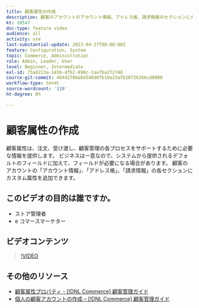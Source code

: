 ```yaml
---
title: 顧客属性の作成
description: 顧客のアカウントのアカウント情報、アドレス帳、請求情報のセクションにカスタム属性を追加する方法を説明します。
kt: 10547
doc-type: feature video
audience: all
activity: use
last-substantial-update: 2023-04-27T00:00:00Z
feature: Configuration, System
topic: Commerce, Administration
role: Admin, Leader, User
level: Beginner, Intermediate
exl-id: 75a8213a-145b-4fb2-898c-1ae7ba272748
source-git-commit: 404d2708a6d540d6fb19a33afb20726356cd8000
workflow-type: tm+mt
source-wordcount: '110'
ht-degree: 0%

---
```


# 顧客属性の作成

顧客属性は、注文、受け渡し、顧客管理の各プロセスをサポートするために必要な情報を提供します。 ビジネスは一意なので、システムから提供されるデフォルトのフィールドに加えて、フィールドが必要になる場合があります。 顧客のアカウントの「アカウント情報」、「アドレス帳」、「請求情報」の各セクションにカスタム属性を追加できます。

## このビデオの目的は誰ですか。

- ストア管理者
- e コマースマーケター

## ビデオコンテンツ

>[!VIDEO](https://video.tv.adobe.com/v/3410186?quality=12&learn=on&captions=jpn)

## その他のリソース

- [ 顧客属性プロパティ - [!DNL Commerce]  顧客管理ガイド ](https://experienceleague.adobe.com/docs/commerce-admin/customers/customer-accounts/attributes/attribute-properties.html?lang=ja)
- [ 個人の顧客アカウントの作成 –  [!DNL Commerce]  顧客管理ガイド ](https://experienceleague.adobe.com/docs/commerce-admin/customers/customer-accounts/account-create.html?lang=ja)
